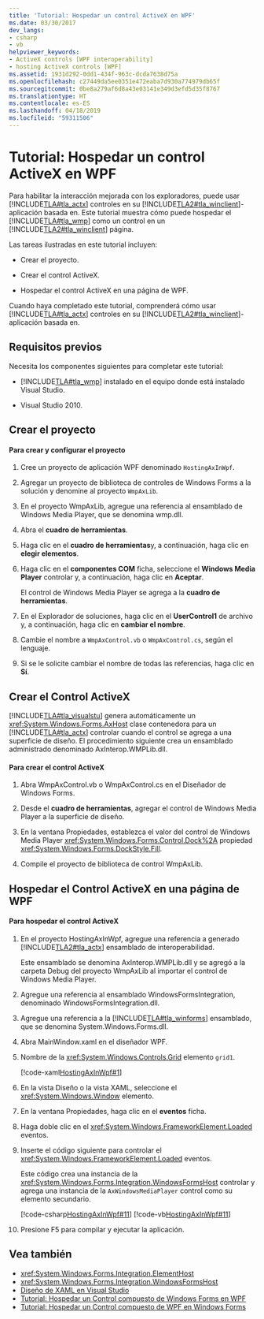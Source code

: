 ```yaml
---
title: 'Tutorial: Hospedar un control ActiveX en WPF'
ms.date: 03/30/2017
dev_langs:
- csharp
- vb
helpviewer_keywords:
- ActiveX controls [WPF interoperability]
- hosting ActiveX controls [WPF]
ms.assetid: 1931d292-0dd1-434f-963c-dcda7638d75a
ms.openlocfilehash: c27449da5ee0351e472eaba7d930a774979db65f
ms.sourcegitcommit: 0be8a279af6d8a43e03141e349d3efd5d35f8767
ms.translationtype: HT
ms.contentlocale: es-ES
ms.lasthandoff: 04/18/2019
ms.locfileid: "59311506"
---
```

# <a name="walkthrough-hosting-an-activex-control-in-wpf"></a>Tutorial: Hospedar un control ActiveX en WPF
Para habilitar la interacción mejorada con los exploradores, puede usar [!INCLUDE[TLA#tla_actx](../../../../includes/tlasharptla-actx-md.md)] controles en su [!INCLUDE[TLA2#tla_winclient](../../../../includes/tla2sharptla-winclient-md.md)]-aplicación basada en. Este tutorial muestra cómo puede hospedar el [!INCLUDE[TLA#tla_wmp](../../../../includes/tlasharptla-wmp-md.md)] como un control en un [!INCLUDE[TLA2#tla_winclient](../../../../includes/tla2sharptla-winclient-md.md)] página.

 Las tareas ilustradas en este tutorial incluyen:

-   Crear el proyecto.

-   Crear el control ActiveX.

-   Hospedar el control ActiveX en una página de WPF.

 Cuando haya completado este tutorial, comprenderá cómo usar [!INCLUDE[TLA#tla_actx](../../../../includes/tlasharptla-actx-md.md)] controles en su [!INCLUDE[TLA2#tla_winclient](../../../../includes/tla2sharptla-winclient-md.md)]-aplicación basada en.

## <a name="prerequisites"></a>Requisitos previos
 Necesita los componentes siguientes para completar este tutorial:

-   [!INCLUDE[TLA#tla_wmp](../../../../includes/tlasharptla-wmp-md.md)] instalado en el equipo donde está instalado Visual Studio.

-   Visual Studio 2010.

## <a name="creating-the-project"></a>Crear el proyecto

#### <a name="to-create-and-set-up-the-project"></a>Para crear y configurar el proyecto

1. Cree un proyecto de aplicación WPF denominado `HostingAxInWpf`.

2. Agregar un proyecto de biblioteca de controles de Windows Forms a la solución y denomine al proyecto `WmpAxLib`.

3. En el proyecto WmpAxLib, agregue una referencia al ensamblado de Windows Media Player, que se denomina wmp.dll.

4. Abra el **cuadro de herramientas**.

5. Haga clic en el **cuadro de herramientas**y, a continuación, haga clic en **elegir elementos**.

6. Haga clic en el **componentes COM** ficha, seleccione el **Windows Media Player** controlar y, a continuación, haga clic en **Aceptar**.

     El control de Windows Media Player se agrega a la **cuadro de herramientas**.

7. En el Explorador de soluciones, haga clic en el **UserControl1** de archivo y, a continuación, haga clic en **cambiar el nombre**.

8. Cambie el nombre a `WmpAxControl.vb` o `WmpAxControl.cs`, según el lenguaje.

9. Si se le solicite cambiar el nombre de todas las referencias, haga clic en **Sí**.

## <a name="creating-the-activex-control"></a>Crear el Control ActiveX
 [!INCLUDE[TLA#tla_visualstu](../../../../includes/tlasharptla-visualstu-md.md)] genera automáticamente un <xref:System.Windows.Forms.AxHost> clase contenedora para un [!INCLUDE[TLA#tla_actx](../../../../includes/tlasharptla-actx-md.md)] controlar cuando el control se agrega a una superficie de diseño. El procedimiento siguiente crea un ensamblado administrado denominado AxInterop.WMPLib.dll.

#### <a name="to-create-the-activex-control"></a>Para crear el control ActiveX

1. Abra WmpAxControl.vb o WmpAxControl.cs en el Diseñador de Windows Forms.

2. Desde el **cuadro de herramientas**, agregar el control de Windows Media Player a la superficie de diseño.

3. En la ventana Propiedades, establezca el valor del control de Windows Media Player <xref:System.Windows.Forms.Control.Dock%2A> propiedad <xref:System.Windows.Forms.DockStyle.Fill>.

4. Compile el proyecto de biblioteca de control WmpAxLib.

## <a name="hosting-the-activex-control-on-a-wpf-page"></a>Hospedar el Control ActiveX en una página de WPF

#### <a name="to-host-the-activex-control"></a>Para hospedar el control ActiveX

1. En el proyecto HostingAxInWpf, agregue una referencia a generado [!INCLUDE[TLA2#tla_actx](../../../../includes/tla2sharptla-actx-md.md)] ensamblado de interoperabilidad.

     Este ensamblado se denomina AxInterop.WMPLib.dll y se agregó a la carpeta Debug del proyecto WmpAxLib al importar el control de Windows Media Player.

2. Agregue una referencia al ensamblado WindowsFormsIntegration, denominado WindowsFormsIntegration.dll.

3. Agregue una referencia a la [!INCLUDE[TLA#tla_winforms](../../../../includes/tlasharptla-winforms-md.md)] ensamblado, que se denomina System.Windows.Forms.dll.

4. Abra MainWindow.xaml en el diseñador WPF.

5. Nombre de la <xref:System.Windows.Controls.Grid> elemento `grid1`.

     [!code-xaml[HostingAxInWpf#1](~/samples/snippets/csharp/VS_Snippets_Wpf/HostingAxInWpf/CSharp/HostingAxInWpf/window1.xaml#1)]

6. En la vista Diseño o la vista XAML, seleccione el <xref:System.Windows.Window> elemento.

7. En la ventana Propiedades, haga clic en el **eventos** ficha.

8. Haga doble clic en el <xref:System.Windows.FrameworkElement.Loaded> eventos.

9. Inserte el código siguiente para controlar el <xref:System.Windows.FrameworkElement.Loaded> eventos.

     Este código crea una instancia de la <xref:System.Windows.Forms.Integration.WindowsFormsHost> controlar y agrega una instancia de la `AxWindowsMediaPlayer` control como su elemento secundario.

     [!code-csharp[HostingAxInWpf#11](~/samples/snippets/csharp/VS_Snippets_Wpf/HostingAxInWpf/CSharp/HostingAxInWpf/window1.xaml.cs#11)]
     [!code-vb[HostingAxInWpf#11](~/samples/snippets/visualbasic/VS_Snippets_Wpf/HostingAxInWpf/VisualBasic/HostingAxInWpf/window1.xaml.vb#11)]  
  
10. Presione F5 para compilar y ejecutar la aplicación.  
  
## <a name="see-also"></a>Vea también

- <xref:System.Windows.Forms.Integration.ElementHost>
- <xref:System.Windows.Forms.Integration.WindowsFormsHost>
- [Diseño de XAML en Visual Studio](/visualstudio/designers/designing-xaml-in-visual-studio)
- [Tutorial: Hospedar un Control compuesto de Windows Forms en WPF](walkthrough-hosting-a-windows-forms-composite-control-in-wpf.md)
- [Tutorial: Hospedar un Control compuesto de WPF en Windows Forms](walkthrough-hosting-a-wpf-composite-control-in-windows-forms.md)
